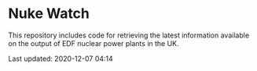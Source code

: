 # Nuke Watch

This repository includes code for retrieving the latest information available on the output of EDF nuclear power plants in the UK.

Last updated: 2020-12-07 04:14